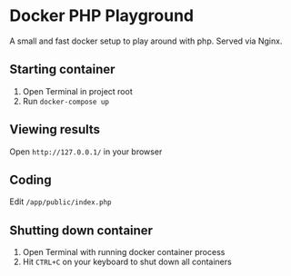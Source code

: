 # Docker PHP Playground
A small and fast docker setup to play around with php. Served via Nginx.

## Starting container
1. Open Terminal in project root
2. Run `docker-compose up`

## Viewing results
Open `http://127.0.0.1/` in your browser

## Coding
Edit `/app/public/index.php`

## Shutting down container
1. Open Terminal with running docker container process
2. Hit `CTRL+C` on your keyboard to shut down all containers